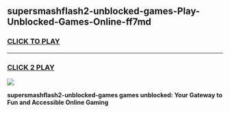 
## supersmashflash2-unblocked-games-Play-Unblocked-Games-Online-ff7md
<h3>
<a href="https://premium76.site?title=supersmashflash2-unblocked-games&ref=25A">CLICK TO PLAY</a></h3>
<hr>

<h3>
<a href="https://premium76.site?title=supersmashflash2-unblocked-games&ref=25A">CLICK 2 PLAY</a>
  
</h3>

<a href="https://premium76.site?title=supersmashflash2-unblocked-games&ref=25A"><img src="https://clearcache.store/games.png"></a>


**supersmashflash2-unblocked-games games unblocked: Your Gateway to Fun and Accessible Online Gaming**

